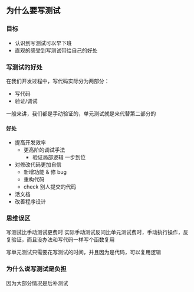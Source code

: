 ## 为什么要写测试

### 目标

- 认识到写测试可以早下班
- 直观的感受到写测试带给自己的好处

### 写测试的好处

在我们开发过程中，写代码实际分为两部分：

- 写代码
- 验证/调试

一般来讲，我们都是手动验证的，单元测试就是来代替第二部分的

#### 好处

- 提高开发效率
  - 更高阶的调试手法
    - 验证局部逻辑 一步到位
- 对修改代码更加自信
  - 新增功能 & 修 bug
  - 重构代码
  - check 别人提交的代码
- 活文档
- 改善程序设计

### 思维误区

写测试比手动测试更费时
实际手动测试反问比单元测试费时，手动执行操作，反复验证，而且没办法和写代码一样写个函数复用

写单元测试只需要花写测试的时间，并且因为是代码，可以复用逻辑

### 为什么说写测试是负担

因为大部分情况是后补测试
